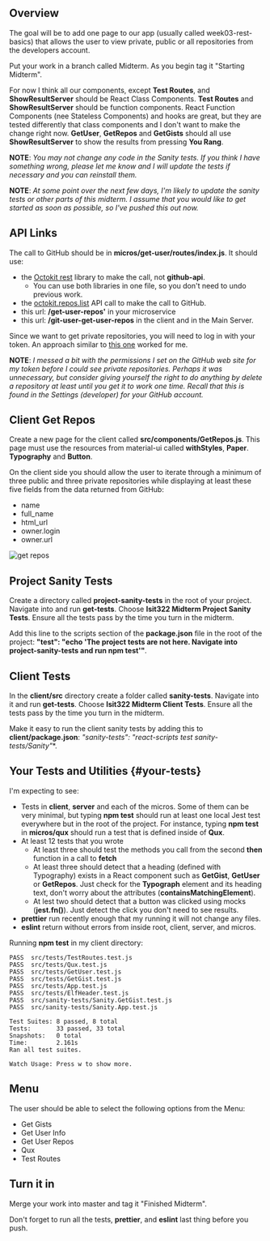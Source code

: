 ## Overview

The goal will be to add one page to our app (usually called week03-rest-basics) that allows the user to view private, public or all repositories from the developers account.

Put your work in a branch called Midterm. As you begin tag it "Starting Midterm".

For now I think all our components, except **Test Routes**, and **ShowResultServer** should be React Class Components. **Test Routes** and **ShowResultServer** should be function components. React Function Components (nee Stateless Components) and hooks are great, but they are tested differently that class components and I don't want to make the change right now. **GetUser**, **GetRepos** and **GetGists** should all use **ShowResultServer** to show the results from pressing **You Rang**.

**NOTE**: _You may not change any code in the Sanity tests. If you think I have something wrong, please let me know and I will update the tests if necessary and you can reinstall them._

**NOTE**: _At some point over the next few days, I'm likely to update the sanity tests or other parts of this midterm. I assume that you would like to get started as soon as possible, so I've pushed this out now._

## API Links

The call to GitHub should be in **micros/get-user/routes/index.js**. It should use:

- the [Octokit rest][octk] library to make the call, not **github-api**.
  - You can use both libraries in one file, so you don't need to undo previous work.
- the [octokit.repos.list][orl] API call to make the call to GitHub.
- this url: **/get-user-repos'** in your microservice
- this url: **/git-user-get-user-repos** in the client and in the Main Server.

Since we want to get private repositories, you will need to log in with your token. An approach similar to [this one][stoct] worked for me.

**NOTE**: _I messed a bit with the permissions I set on the GitHub web site for my token before I could see private repositories. Perhaps it was unnecessary, but consider giving yourself the right to do anything by delete a repository at least until you get it to work one time. Recall that this is found in the Settings (developer) for your GitHub account._

## Client Get Repos

Create a new page for the client called **src/components/GetRepos.js**. This page must use the resources from material-ui called **withStyles**, **Paper**. **Typography** and **Button**.

On the client side you should allow the user to iterate through a minimum of three public and three private repositories while displaying at least these five fields from the data returned from GitHub:

- name
- full_name
- html_url
- owner.login
- owner.url

<!-- ![Get Repos Page][grp] -->

<img class="sizer" src="https://s3.amazonaws.com/bucket01.elvenware.com/images/git-explorer-2019-get-repos.png" alt="get repos" />

## Project Sanity Tests

Create a directory called **project-sanity-tests** in the root of your project. Navigate into and run **get-tests**. Choose **Isit322 Midterm Project Sanity Tests**. Ensure all the tests pass by the time you turn in the midterm.

Add this line to the scripts section of the **package.json** file in the root of the project: **"test": "echo 'The project tests are not here. Navigate into project-sanity-tests and run npm test'"**.

## Client Tests

In the **client/src** directory create a folder called **sanity-tests**. Navigate into it and run **get-tests**. Choose **Isit322 Midterm Client Tests**. Ensure all the tests pass by the time you turn in the midterm.

Make it easy to run the client sanity tests by adding this to **client/package.json**: **"sanity-tests": "react-scripts test sanity-tests/Sanity*"**.

## Your Tests and Utilities {#your-tests}

I'm expecting to see:

- Tests in **client**, **server** and each of the micros. Some of them can be very minimal, but typing **npm test** should run at least one local Jest test everywhere but in the root of the project. For instance, typing **npm test** in **micros/qux** should run a test that is defined inside of **Qux**.
- At least 12 tests that you wrote
  - At least three should test the methods you call from the second **then** function in a call to **fetch**  
  - At least three should detect that a heading (defined with Typography) exists in a React component such as **GetGist**, **GetUser** or **GetRepos**. Just check for the **Typograph** element and its heading text, don't worry about the attributes (**containsMatchingElement**).
  - At lest two should detect that a button was clicked using mocks (**jest.fn()**). Just detect the click you don't need to see results.
- **prettier** run recently enough that my running it will not change any files.
- **eslint** return without errors from inside root, client, server, and micros.

Running **npm test** in my client directory:

```nohighlighting
PASS  src/tests/TestRoutes.test.js
PASS  src/tests/Qux.test.js
PASS  src/tests/GetUser.test.js
PASS  src/tests/GetGist.test.js
PASS  src/tests/App.test.js
PASS  src/tests/ElfHeader.test.js
PASS  src/sanity-tests/Sanity.GetGist.test.js
PASS  src/sanity-tests/Sanity.App.test.js

Test Suites: 8 passed, 8 total
Tests:       33 passed, 33 total
Snapshots:   0 total
Time:        2.161s
Ran all test suites.

Watch Usage: Press w to show more.
```

## Menu

The user should be able to select the following options from the Menu:

- Get Gists
- Get User Info
- Get User Repos
- Qux
- Test Routes

## Turn it in

Merge your work into master and tag it "Finished Midterm".

Don't forget to run all the tests, **prettier**, and **eslint** last thing before you push.

<!--       -->
<!-- links -->
<!--       -->

[grp]: https://s3.amazonaws.com/bucket01.elvenware.com/images/git-explorer-2019-get-repos.png
[octk]: https://github.com/octokit/rest.js
[orl]: https://octokit.github.io/rest.js/#octokit-routes-repos
[stoct]: https://stackoverflow.com/a/52254321/253576
